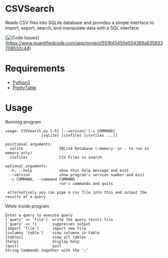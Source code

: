 # CSVSearch
Reads CSV files into SQLite database and provides a simple interface to import, export, search, and manipulate data with a SQL interface

[![Code Issues](https://www.quantifiedcode.com/api/v1/project/551645450e054369a835933708532c44/badge.svg)]
(https://www.quantifiedcode.com/app/project/551645450e054369a835933708532c44)

# Requirements
- [Python3](https://www.python.org/)
- [PrettyTable](https://code.google.com/p/prettytable/)

# Usage
Running program

    usage: CSVSearch.py [-h] [--version] [-c COMMAND]
                    [sqlite] [csvfiles [csvfiles ...]]

    positional arguments:
      sqlite                SQLite Database (:memory: or - to run in memory only)
      csvfiles              CSV Files to search

    optional arguments:
      -h, --help            show this help message and exit
      --version             show program's version number and exit
      -c COMMAND, --command COMMAND
                            run's commands and quits

     alternatively you can pipe a csv file into this and output the results of a query

While inside program

    Enter a query to execute query
    ['query' >> 'file']  write the query result file
    ['query' >> !]       suppresses output
    [import 'file']      import new file
    [columns 'table']    view columns in table
    [tables]             view all tables
    [help]               display help
    [quit]               quit
    String Commands together with the ';'
